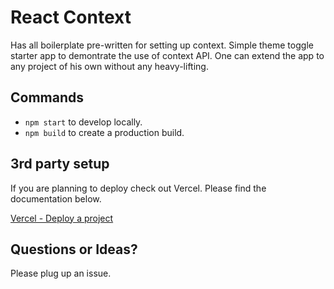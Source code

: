 # React Context 
Has all boilerplate pre-written for setting up context. Simple theme toggle starter app to demontrate the use 
of context API. One can extend the app to any project of his own without any heavy-lifting.  


## Commands
- `npm start` to develop locally.
- `npm build` to create a production build.


## 3rd party setup
If you are planning to deploy check out Vercel. Please find the documentation below.

[Vercel - Deploy a project](https://vercel.com/docs#deploy-an-existing-project)


## Questions or Ideas?
Please plug up an issue.
